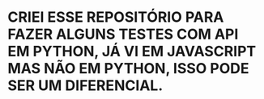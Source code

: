 # CRIEI ESSE REPOSITÓRIO PARA FAZER ALGUNS TESTES COM API EM PYTHON, JÁ VI EM JAVASCRIPT MAS NÃO EM PYTHON, ISSO PODE SER UM DIFERENCIAL.